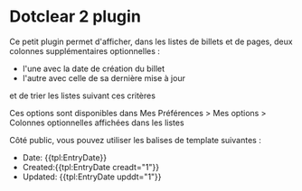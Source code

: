 Dotclear 2 plugin
=================

Ce petit plugin permet d'afficher, dans les listes de billets et de pages, deux colonnes supplémentaires optionnelles :

- l'une avec la date de création du billet
- l'autre avec celle de sa dernière mise à jour

et de trier les listes suivant ces critères

Ces options sont disponibles dans Mes Préférences > Mes options > Colonnes optionnelles affichées dans les listes

Côté public, vous pouvez utiliser les balises de template suivantes :

- Date: {{tpl:EntryDate}}
- Created:{{tpl:EntryDate creadt="1"}}
- Updated: {{tpl:EntryDate upddt="1"}}
